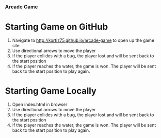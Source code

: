 ### Arcade Game

# Starting Game on GitHub
1. Navigate to http://kortiz75.github.io/arcade-game to open up the game site 
2. Use directional arrows to move the player
3. If the player collides with a bug, the player lost and will be sent back to the start position
4. If the player reaches the water, the game is won. The player will be sent back to the start position to play again.

# Starting Game Locally
1. Open index.html in browser
2. Use directional arrows to move the player
3. If the player collides with a bug, the player lost and will be sent back to the start position
4. If the player reaches the water, the game is won. The player will be sent back to the start position to play again.
